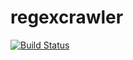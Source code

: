 # regexcrawler
[![Build Status](https://travis-ci.org/djaney/regexcrawler.svg?branch=master)](https://travis-ci.org/djaney/regexcrawler)
